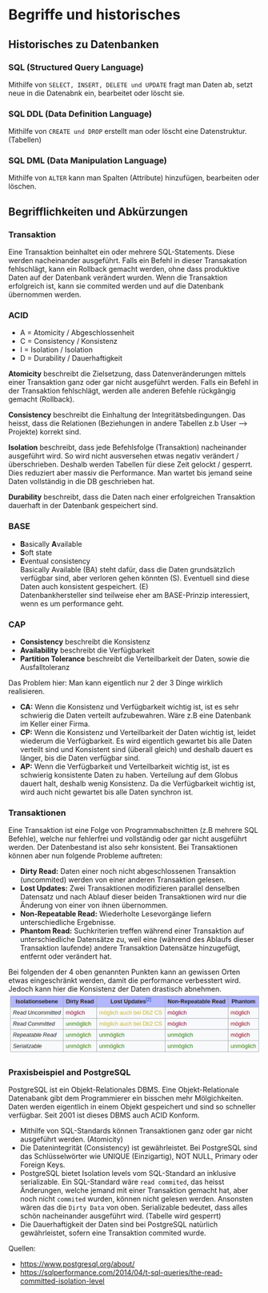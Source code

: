 # Begriffe und historisches

## Historisches zu Datenbanken

### SQL (Structured Query Language)

Mithilfe von ```SELECT, INSERT, DELETE und UPDATE``` fragt man Daten ab, setzt neue in die Datenabnk ein, bearbeitet oder löscht sie.

### SQL DDL (Data Definition Language)

Mithilfe von ```CREATE und DROP``` erstellt man oder löscht eine Datenstruktur. (Tabellen)

### SQL DML (Data Manipulation Language)

Mithilfe von ```ALTER``` kann man Spalten (Attribute) hinzufügen, bearbeiten oder löschen.

## Begrifflichkeiten und Abkürzungen

### Transaktion

Eine Transaktion beinhaltet ein oder mehrere SQL-Statements. Diese werden nacheinander ausgeführt. Falls ein Befehl in dieser Transakation fehlschlägt, kann ein Rollback gemacht werden, ohne dass produktive Daten auf der Datenbank verändert  wurden. Wenn die Transaktion erfolgreich ist, kann sie commited werden und auf die Datenbank übernommen werden.

### ACID

* A = Atomicity / Abgeschlossenheit
* C = Consistency / Konsistenz
* I = Isolation / Isolation
* D = Durability / Dauerhaftigkeit

**Atomicity** beschreibt die Zielsetzung, dass Datenveränderungen mittels einer Transaktion ganz oder gar nicht ausgeführt werden. Falls ein Befehl in der Transaktion fehlschlägt, werden alle anderen Befehle rückgängig gemacht (Rollback).

**Consistency** beschreibt die Einhaltung der Integritätsbedingungen. Das heisst, dass die Relationen (Beziehungen in andere Tabellen z.b User --> Projekte) korrekt sind.

**Isolation** beschreibt, dass jede Befehlsfolge (Transaktion) nacheinander ausgeführt wird. So wird nicht ausversehen etwas negativ verändert / überschrieben. Deshalb werden Tabellen für diese Zeit gelockt / gesperrt. Dies reduziert aber massiv die Performance. Man wartet bis jemand seine Daten vollständig in die DB geschrieben hat.

**Durability** beschreibt, dass die Daten nach einer erfolgreichen Transaktion dauerhaft in der Datenbank gespeichert sind.

### BASE

* **B**asically **A**vailable
* **S**oft state
* **E**ventual consistency  
Basically Available (BA) steht dafür, dass die Daten grundsätzlich verfügbar sind, aber verloren gehen könnten (S). Eventuell sind diese Daten auch konsistent gespeichert. (E)  
Datenbankhersteller sind teilweise eher am BASE-Prinzip interessiert, wenn es um performance geht.

### CAP

* **Consistency** beschreibt die Konsistenz
* **Availability** beschreibt die Verfügbarkeit
* **Partition Tolerance** beschreibt die Verteilbarkeit der Daten, sowie die Ausfalltoleranz

Das Problem hier: Man kann eigentlich nur 2 der 3 Dinge wirklich realisieren.

* **CA:** Wenn die Konsistenz und Verfügbarkeit wichtig ist, ist es sehr schwierig die Daten verteilt aufzubewahren. Wäre z.B eine Datenbank im Keller einer Firma.
* **CP:** Wenn die Konsistenz und Verteilbarkeit der Daten wichtig ist, leidet wiederum die Verfügbarkeit. Es wird eigentlich gewartet bis alle Daten verteilt sind und Konsistent sind (überall gleich) und deshalb dauert es länger, bis die Daten verfügbar sind.
* **AP:** Wenn die Verfügbarkeit und Verteilbarkeit wichtig ist, ist es schwierig konsistente Daten zu haben. Verteilung auf dem Globus dauert halt, deshalb wenig Konsistenz. Da die Verfügbarkeit wichtig ist, wird auch nicht gewartet bis alle Daten synchron ist.

### Transaktionen

Eine Transaktion ist eine Folge von Programmabschnitten (z.B mehrere SQL Befehle), welche nur fehlerfrei und vollständig oder gar nicht ausgeführt werden. Der Datenbestand ist also sehr konsistent.
Bei Transaktionen können aber nun folgende Probleme auftreten:

* **Dirty Read:** Daten einer noch nicht abgeschlossenen Transaktion (uncommited) werden von einer anderen Transaktion gelesen.
* **Lost Updates:** Zwei Transaktionen modifizieren parallel denselben Datensatz und nach Ablauf dieser beiden Transaktionen wird nur die Änderung von einer von ihnen übernommen.
* **Non-Repeatable Read:** Wiederholte Lesevorgänge liefern unterschiedliche Ergebnisse.
* **Phantom Read:** Suchkriterien treffen während einer Transaktion auf unterschiedliche Datensätze zu, weil eine (während des Ablaufs dieser Transaktion laufende) andere Transaktion Datensätze hinzugefügt, entfernt oder verändert hat.

Bei folgenden der 4 oben genannten Punkten kann an gewissen Orten etwas eingeschränkt werden, damit die performance verbesstert wird. Jedoch kann hier die Konsistenz der Daten drastisch abnehmen.
![Performance SQL](performanceSQL.png)

### Praxisbeispiel and PostgreSQL

PostgreSQL ist ein Objekt-Relationales DBMS. Eine Objekt-Relationale Datenabank gibt dem Programmierer ein bisschen mehr Mölgichkeiten. Daten werden eigentlich in einem Objekt gespeichert und sind so schneller verfügbar. Seit 2001 ist dieses DBMS auch ACID Konform.

* Mithilfe von SQL-Standards können Transaktionen ganz oder gar nicht ausgeführt werden. (Atomicity)
* Die Datenintegrität (Consistency) ist gewährleistet. Bei PostgreSQL sind das Schlüsselwörter wie UNIQUE (Einzigartig), NOT NULL, Primary oder Foreign Keys.
* PostgreSQL bietet Isolation levels vom SQL-Standard an inklusive serializable. Ein SQL-Standard wäre ```read commited```, das heisst Änderungen, welche jemand mit einer Transaktion gemacht hat, aber noch nicht ```commited``` wurden, können nicht gelesen werden. Ansonsten wären das die ```Dirty Data``` von oben. Serializable bedeutet, dass alles schön nacheinander ausgeführt wird. (Tabelle wird gesperrt)
* Die Dauerhaftigkeit der Daten sind bei PostgreSQL natürlich gewährleistet, sofern eine Transaktion commited wurde.

Quellen: 

* https://www.postgresql.org/about/
* https://sqlperformance.com/2014/04/t-sql-queries/the-read-committed-isolation-level
